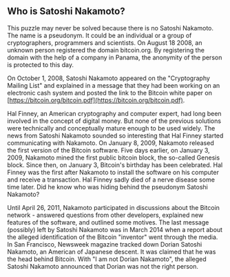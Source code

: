 ## Who is Satoshi Nakamoto?

This puzzle may never be solved because there is no Satoshi Nakamoto. The name is a pseudonym. It could be an individual or a group of cryptographers, programmers and scientists. On August 18 2008, an unknown person registered the domain bitcoin.org. By registering the domain with the help of a company in Panama, the anonymity of the person is protected to this day.

On October 1, 2008, Satoshi Nakamoto appeared on the "Cryptography Mailing List" and explained in a message that they had been working on an electronic cash system and posted the link to the Bitcoin white paper on [https://bitcoin.org/bitcoin.pdf](https://bitcoin.org/bitcoin.pdf).

Hal Finney, an American cryptography and computer expert, had long been involved in the concept of digital money. But none of the previous solutions were technically and conceptually mature enough to be used widely. The news from Satoshi Nakamoto sounded so interesting that Hal Finney started communicating with Nakamoto. On January 8, 2009, Nakamoto released the first version of the Bitcoin software. Five days earlier, on January 3, 2009, Nakamoto mined the first public bitcoin block, the so-called Genesis block. Since then, on January 3, Bitcoin's birthday has been celebrated. Hal Finney was the first after Nakamoto to install the software on his computer and receive a transaction. Hal Finney sadly died of a nerve disease some time later. Did he know who was hiding behind the pseudonym Satoshi Nakamoto?

Until April 26, 2011, Nakamoto participated in discussions about the Bitcoin network -  answered questions from other developers, explained new features of the software, and outlined some motives. The last message (possibly) left by Satoshi Nakamoto was in March 2014 when a report about the alleged identification of the Bitcoin "inventor" went through the media. In San Francisco, Newsweek magazine tracked down Dorian Satoshi Nakamoto, an American of Japanese descent. It was claimed that he was the head behind Bitcoin. With "I am not Dorian Nakamoto", the alleged Satoshi Nakamoto announced that Dorian was not the right person.